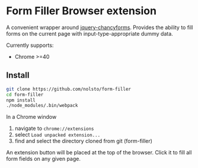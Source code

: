 # Form Filler Browser extension

A convenient wrapper around [jquery-chancyforms](https://github.com/fusionbox/jquery-chancyforms).
Provides the ability to fill forms on the current page with input-type-appropriate dummy data.

Currently supports:
- Chrome >=40

## Install

~~~bash
git clone https://github.com/nolsto/form-filler
cd form-filler
npm install
./node_modules/.bin/webpack
~~~

In a Chrome window

1. navigate to `chrome://extensions`
2. select `Load unpacked extension...`
3. find and select the directory cloned from git (form-filler)

An extension button will be placed at the top of the browser. Click it to fill all form fields on any given page.
